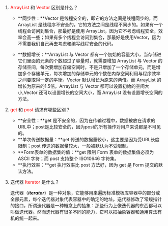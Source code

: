 1. <font color = red>ArrayList</font> 和 <font color = red>Vector</font> 区别是什么？

   * **同步性：**Vector 是线程安全的，即它的方法之间是线程同步的，而 ArrayList 是线程序不安全的，它的方法之间是线程不同步的。如果有一个线程会访问到集合，那最好是使用 ArrayList，因为它不考虑线程安全，效率会高一些；如果有多个线程会访问到集合，那最好是使用Vector，因为不需要我们自己再去考虑和编写线程安全的代码。

   * **数据增长：**ArrayList 与 Vector 都有一个初始的容量大小，当存储进它们里面的元素的个数超过了容量时，就需要增加 ArrayList 与 Vector 的存储空间，每次要增加存储空间时，不是只增加了一个存储单元，而是增加多个存储单元，每次增加的存储单元的个数在内存空间利用与程序效率之间要取得一定的平衡。Vector 默认增长为原来的两倍。而 ArrayList 的增长为原来的1.5倍。ArrayList 与 Vector 都可以设置初始的空间大小,Vector 还可以设置增长的空间大小，而 ArrayList 没有设置增长空间的方法。

2. <font color = red>get</font> 和<font color = red> post</font> 请求有哪些区别？

   * **安全性：**get 是不安全的，因为在传输过程中，数据被放在请求的URL中；post是比较安全的，因为post的所有操作对用户来说都是不可见的。
   * **单次传送数据量：**get 传送的数据量较小，这主要是因为受URL长度限制；post 传送的数据量较大，一般被默认为不受限制。
   * **Form表单的数据集的值：**get 限制 Form 表单的数据集值必须为 ASCII 字符；而 post 支持整个 ISO10646 字符集。
   * **执行效率：**get 执行效率比 post 方法好，因为 get 是 Form 提交的默认方法。

3. 迭代器 <font color = red>Iterator</font> 是什么？

   迭代器（***iterator***）是一种对象，它能够用来遍历标准模板库容器中的部分或全部元素，每个迭代器对象代表容器中的确定的地址。迭代器修改了常规指针的接口，所谓迭代器是一种概念上的抽象：那些行为上像迭代器的东西都可以叫做迭代器。然而迭代器有很多不同的能力，它可以把抽象容器和通用算法有机的统一起来。 